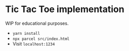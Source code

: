 # Tic Tac Toe implementation

WIP for educational purposes.

- `yarn install`
- `npx parcel src/index.html`
- Visit `localhost:1234`